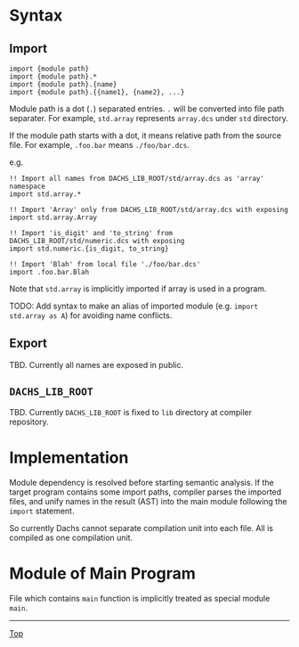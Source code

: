 # Syntax

## Import

```
import {module path}
import {module path}.*
import {module path}.{name}
import {module path}.{{name1}, {name2}, ...}
```

Module path is a dot (`.`) separated entries. `.` will be converted into file path separater.
For example, `std.array` represents `array.dcs` under `std` directory.

If the module path starts with a dot, it means relative path from the source file. For example,
`.foo.bar` means `./foo/bar.dcs`.

e.g.

```
!! Import all names from DACHS_LIB_ROOT/std/array.dcs as 'array' namespace
import std.array.*

!! Import 'Array' only from DACHS_LIB_ROOT/std/array.dcs with exposing
import std.array.Array

!! Import 'is_digit' and 'to_string' from DACHS_LIB_ROOT/std/numeric.dcs with exposing
import std.numeric.{is_digit, to_string}

!! Import 'Blah' from local file './foo/bar.dcs'
import .foo.bar.Blah
```

Note that `std.array` is implicitly imported if array is used in a program.

TODO: Add syntax to make an alias of imported module (e.g. `import std.array as A`) for avoiding name conflicts.

## Export

TBD. Currently all names are exposed in public.

## `DACHS_LIB_ROOT`

TBD. Currently `DACHS_LIB_ROOT` is fixed to `lib` directory at compiler repository.

# Implementation

Module dependency is resolved before starting semantic analysis.
If the target program contains some import paths, compiler parses the imported files, and unify
names in the result (AST) into the main module following the `import` statement.

So currently Dachs cannot separate compilation unit into each file. All is compiled as one compilation unit.

# Module of Main Program

File which contains `main` function is implicitly treated as special module `main`.

---
[Top](./README.md)
